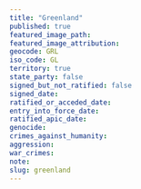 ```yaml
---
title: "Greenland"
published: true
featured_image_path:
featured_image_attribution:
geocode: GRL
iso_code: GL
territory: true
state_party: false
signed_but_not_ratified: false
signed_date:
ratified_or_acceded_date:
entry_into_force_date:
ratified_apic_date:
genocide:
crimes_against_humanity:
aggression:
war_crimes:
note:
slug: greenland
---
```

